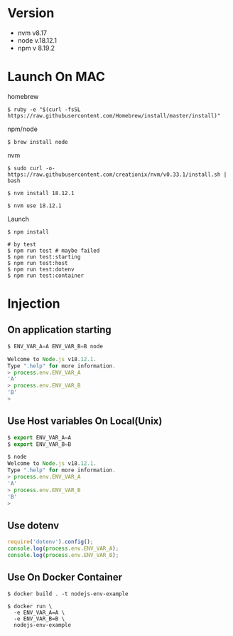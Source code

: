 # Version

- nvm v8.17
- node v.18.12.1
- npm v 8.19.2

# Launch On MAC

homebrew

```shell
$ ruby -e "$(curl -fsSL https://raw.githubusercontent.com/Homebrew/install/master/install)"
```

npm/node

```shell
$ brew install node
```

nvm

```shell
$ sudo curl -o- https://raw.githubusercontent.com/creationix/nvm/v0.33.1/install.sh | bash

$ nvm install 18.12.1

$ nvm use 18.12.1
```

Launch

```shell
$ npm install

# by test
$ npm run test # maybe failed
$ npm run test:starting
$ npm run test:host
$ npm run test:dotenv
$ npm run test:container
```

# Injection

## On application starting

```javascript
$ ENV_VAR_A=A ENV_VAR_B=B node

Welcome to Node.js v18.12.1.
Type ".help" for more information.
> process.env.ENV_VAR_A
'A'
> process.env.ENV_VAR_B
'B'
>
```

## Use Host variables On Local(Unix)

```javascript
$ export ENV_VAR_A=A
$ export ENV_VAR_B=B

$ node
Welcome to Node.js v18.12.1.
Type ".help" for more information.
> process.env.ENV_VAR_A
'A'
> process.env.ENV_VAR_B
'B'
>
```

## Use dotenv

```javascript
require('dotenv').config();
console.log(process.env.ENV_VAR_A);
console.log(process.env.ENV_VAR_B);
```

## Use On Docker Container

```shell
$ docker build . -t nodejs-env-example

$ docker run \
  -e ENV_VAR_A=A \
  -e ENV_VAR_B=B \
  nodejs-env-example
```
